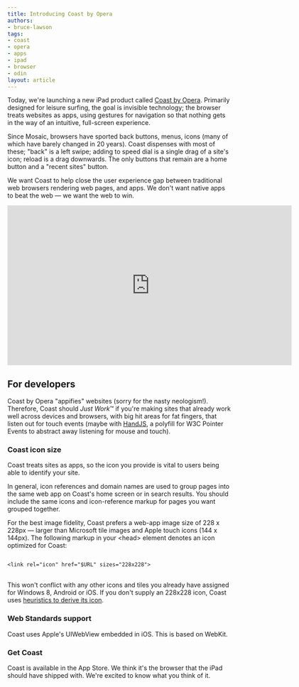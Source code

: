 ```yaml
---
title: Introducing Coast by Opera
authors:
- bruce-lawson
tags:
- coast
- opera
- apps
- ipad
- browser
- odin
layout: article
---
```

<p>Today, we&#39;re launching a new iPad product called <a href="http://coastbyopera.com">Coast by Opera</a>. Primarily designed for leisure surfing, the goal is invisible technology; the browser treats websites as apps, using gestures for navigation so that nothing gets in the way of an intuitive, full-screen experience.</p>

<p>Since Mosaic, browsers have sported back buttons, menus, icons (many of which have barely changed in 20 years). Coast dispenses with most of these; &quot;back&quot; is a left swipe; adding to speed dial is a single drag of a site&#39;s icon; reload is a drag downwards. The only buttons that remain are a home button and a &quot;recent sites&quot; button.</p>
<p>We want Coast to help close the user experience gap between traditional web browsers rendering web pages, and apps. We don&#39;t want native apps to beat the web — we want the web to win.</p>

<object width="640" height="360">
<param name="movie" value="http://www.youtube.com/v/PY23b1X9mAM" />
<param name="allowFullScreen" value="true" />
<param name="allowscriptaccess" value="never" />
<embed src="http://www.youtube.com/v/PY23b1X9mAM" type="application/x-shockwave-flash" allowfullscreen="true" width="640" height="360" allowscriptaccess="never" />
</object>

<h2>For developers</h2>

<p>Coast by Opera &quot;appifies&quot; websites (sorry for the nasty neologism!). Therefore, Coast should <i>Just Work</i>&#x2122; if you&#39;re making sites that already work well across devices and browsers, with big hit areas for fat fingers, that listen out for touch events (maybe with <a href="https://handjs.codeplex.com">HandJS</a>, a polyfill for W3C Pointer Events to abstract away listening for mouse and touch).</p>

<h3>Coast icon size</h3>
<p>Coast treats sites as apps, so the icon you provide is vital to users being able to identify your site.</p>
<p>In general, icon references and domain names are used to group pages into the same web app on Coast&#39;s home screen or in search results. You should include the same icons and icon-reference markup for pages you want grouped together.</p>

<p>For the best image fidelity, Coast prefers a web-app image size of 228 x 228px —  larger than Microsoft tile images and Apple touch icons (144 x 144px). The following markup in your &lt;head&gt; element denotes an icon optimized for Coast:</p>
<pre>
<code>
&lt;link rel=&quot;icon&quot; href=&quot;$URL&quot; sizes=&quot;228x228&quot;&gt;
</code>
</pre>

<p>This won&#39;t conflict with any other icons and tiles you already have assigned for Windows 8, Android or iOS. If you don&#39;t supply an 228x228 icon, Coast uses <a href="http://coastbyopera.com/developer">heuristics to derive its icon</a>.</p>

<h3>Web Standards support</h3>

<p>Coast uses Apple&#39;s UIWebView embedded in iOS. This is based on WebKit.</p>

<h3>Get Coast</h3>

<p>Coast is available in the App Store. We think it&#39;s the browser that the iPad should have shipped with. We&#39;re excited to know what you think of it.</p>
